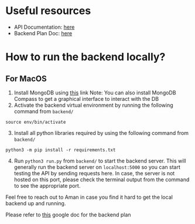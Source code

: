 # Useful resources
- API Documentation: [here](https://documenter.getpostman.com/view/18831621/UVRGF4Pi)
- Backend Plan Doc: [here](https://docs.google.com/document/d/1xH0LKhaQSp-aiNjJPbK_I6Zl_LmEJh32MQlc6zEkXpk/edit)
# How to run the backend locally?

## For MacOS

1. Install MongoDB using [this](https://docs.mongodb.com/manual/installation/) link
Note: You can also install MongoDB Compass to get a graphical interface to interact with the DB
2. Activate the backend virtual environment by running the following command from `backend/`
```
source env/bin/activate
```
3. Install all python libraries required by using the following command from `backend/`
```
python3 -m pip install -r requirements.txt
```
4. Run `python3 run.py` from `backend/` to start the backend server. This will generally run the backend server on `localhost:5000` so you can start testing the API by sending requests here. In case, the server is not hosted on this port, please check the terminal output from the command to see the appropriate port.

Feel free to reach out to Aman in case you find it hard to get the local backend up and running. 

Please refer to [this](https://docs.google.com/document/d/1xH0LKhaQSp-aiNjJPbK_I6Zl_LmEJh32MQlc6zEkXpk/edit?usp=sharing) google doc for the backend plan


